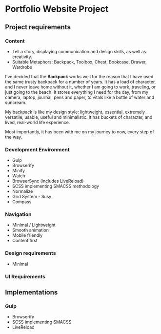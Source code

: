 # Portfolio Website Project

## Project requirements

### Content
 - Tell a story, displaying communication and design skills, as well as creativity.
 - Suitable Metaphors: Backpack, Toolbox, Chest, Bookcase, Drawer, Wardrobe

I've decided that the **Backpack** works well for the reason that I have used the same
trusty backpack for a number of years. It has a load of character, and I never
leave home without it, whether I am going to work, traveling, or just going to
the beach. It stores everything I need for the day, from my camera, laptop, journal,
pens and paper, to vitals like a bottle of water and suncream.

My backpack is like my design style: lightweight, essential, extremely versatile,
usable, useful and minimalistic. It has buckets of character, and lived, real-world
life experience.

Most importantly, it has been with me on my journey to now, every step of the way.

### Development Environment
 - Gulp
 - Browserify
 - Minify
 - Watch
 - BrowserSync (includes LiveReload)
 - SCSS implementing SMACSS methodology
 - Normalize
 - Grid System - Susy
 - Compass

### Navigation
 - Minimal / Lightweight
 - Smooth animation
 - Mobile friendly
 - Content first

### Design requirements
 - Minimal

### UI Requirements



## Implementations

### Gulp

 - Browserify
 - SCSS implementing SMACSS
 - LiveReload
